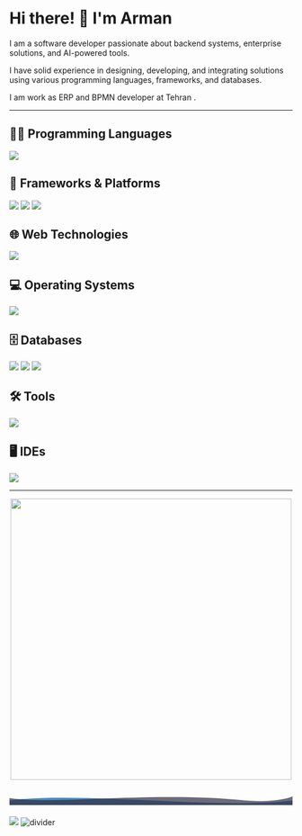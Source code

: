 # Hi there! 👋 I'm Arman

I am a software developer passionate about backend systems, enterprise solutions, and AI-powered tools.  

I have solid experience in designing, developing, and integrating solutions using various programming languages, frameworks, and databases. 

I am work as ERP and BPMN developer at Tehran .

---

## 🧑‍💻 Programming Languages
<p>
  <img src="https://skillicons.dev/icons?i=cs,dotnet,python,java,cpp,xml" />
</p>

## 🚀 Frameworks & Platforms
<p>
  <img src="https://img.shields.io/badge/Moqui_Framework-005571?style=for-the-badge&logo=apache&logoColor=white" />
  <img src="https://img.shields.io/badge/BPMS%20(Camunda)-f36c21?style=for-the-badge&logo=camunda&logoColor=white" />
  <img src="https://img.shields.io/badge/Prompt%20Engineering-4B8BBE?style=for-the-badge&logo=openai&logoColor=white" />
</p>

## 🌐 Web Technologies
<p>
  <img src="https://skillicons.dev/icons?i=html,css,js,bootstrap,angular" />
</p>

## 💻 Operating Systems
<p>
  <img src="https://skillicons.dev/icons?i=ubuntu,windows" />
</p>

## 🗄️ Databases
<p>
  <img src="https://img.shields.io/badge/SQL%20Server-CC2927?logo=microsoftsqlserver&logoColor=white&style=for-the-badge" />
  <img src="https://skillicons.dev/icons?i=postgres" />
  <img src="https://skillicons.dev/icons?i=redis" />
</p>


## 🛠️ Tools
<p>
  <img src="https://skillicons.dev/icons?i=git,github,postman,docker" />
</p>


## 🖥️ IDEs
<p>
  <img src="https://skillicons.dev/icons?i=vscode,visualstudio,idea,pycharm" />
</p>

---


<p align="center">
  <img src="https://user-images.githubusercontent.com/74038190/212750672-2f3f2b50-c84f-4ed8-a60a-849ae69ff9df.gif" width="500">
  
  <!-- New Decorative Element -->
  <div style="text-align: center; margin: 20px 0;">
    <svg width="100%" height="50" viewBox="0 0 1200 60" fill="none" xmlns="http://www.w3.org/2000/svg">
      <path d="M0 40 C300 0, 900 80, 1200 40 L1200 60 L0 60 Z" fill="#4B8BBE"/>
      <path d="M0 30 C200 60, 600 0, 1000 40 C1100 50, 1200 30, 1200 20 L1200 60 L0 60 Z" fill="#2F2E41" fill-opacity="0.7"/>
    </svg>
  </div>
  
  <img src="https://github.com/Anmol-Baranwal/Cool-GIFs-For-GitHub/assets/74038190/d48893bd-0757-481c-8d7e-ba3e163feae7" />
  <img src="https://github.com/naruhitokaide/naruhitokaide/raw/main/divider2.png" alt="divider" style="max-width: 100%;">
</p>
